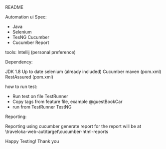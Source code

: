 README

Automation ui Spec:

- Java 
- Selenium
- TesNG Cucumber
- Cucumber Report

tools: Intellij (personal preference)

Dependency:

JDK 1.8 
Up to date selenium (already included) 
Cucumber maven (pom.xml)
RestAssured (pom.xml)

how to run test:

- Run test on file TestRunner
- Copy tags from feature file, example @guestBookCar
- run from TestRunner TestNG

Reporting:

Reporting using cucumber generate report for the report will be at \traveloka-web-aut\target\cucumber-html-reports

Happy Testing! Thank you